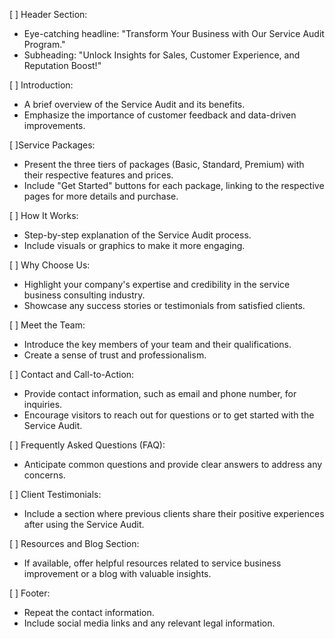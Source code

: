 
[ ] Header Section:
   - Eye-catching headline: "Transform Your Business with Our Service Audit Program."
   - Subheading: "Unlock Insights for Sales, Customer Experience, and Reputation Boost!"

[ ] Introduction:
   - A brief overview of the Service Audit and its benefits.
   - Emphasize the importance of customer feedback and data-driven improvements.

[ ]Service Packages:
   - Present the three tiers of packages (Basic, Standard, Premium) with their respective features and prices.
   - Include "Get Started" buttons for each package, linking to the respective pages for more details and purchase.

[ ] How It Works:
   - Step-by-step explanation of the Service Audit process.
   - Include visuals or graphics to make it more engaging.

[ ] Why Choose Us:
   - Highlight your company's expertise and credibility in the service business consulting industry.
   - Showcase any success stories or testimonials from satisfied clients.

[ ] Meet the Team:
   - Introduce the key members of your team and their qualifications.
   - Create a sense of trust and professionalism.

[ ] Contact and Call-to-Action:
   - Provide contact information, such as email and phone number, for inquiries.
   - Encourage visitors to reach out for questions or to get started with the Service Audit.

[ ] Frequently Asked Questions (FAQ):
   - Anticipate common questions and provide clear answers to address any concerns.

[ ] Client Testimonials:
   - Include a section where previous clients share their positive experiences after using the Service Audit.

[ ] Resources and Blog Section:
   - If available, offer helpful resources related to service business improvement or a blog with valuable insights.

[ ] Footer:
   - Repeat the contact information.
   - Include social media links and any relevant legal information.